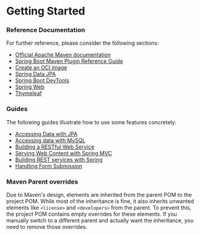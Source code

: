# Getting Started

### Reference Documentation
For further reference, please consider the following sections:

* [Official Apache Maven documentation](https://maven.apache.org/guides/index.html)
* [Spring Boot Maven Plugin Reference Guide](https://docs.spring.io/spring-boot/3.4.1.RELEASE/maven-plugin)
* [Create an OCI image](https://docs.spring.io/spring-boot/3.4.1.RELEASE/maven-plugin/build-image.html)
* [Spring Data JPA](https://docs.spring.io/spring-boot/3.4.1.RELEASE/reference/data/sql.html#data.sql.jpa-and-spring-data)
* [Spring Boot DevTools](https://docs.spring.io/spring-boot/3.4.1.RELEASE/reference/using/devtools.html)
* [Spring Web](https://docs.spring.io/spring-boot/3.4.1.RELEASE/reference/web/servlet.html)
* [Thymeleaf](https://docs.spring.io/spring-boot/3.4.1.RELEASE/reference/web/servlet.html#web.servlet.spring-mvc.template-engines)

### Guides
The following guides illustrate how to use some features concretely:

* [Accessing Data with JPA](https://spring.io/guides/gs/accessing-data-jpa/)
* [Accessing data with MySQL](https://spring.io/guides/gs/accessing-data-mysql/)
* [Building a RESTful Web Service](https://spring.io/guides/gs/rest-service/)
* [Serving Web Content with Spring MVC](https://spring.io/guides/gs/serving-web-content/)
* [Building REST services with Spring](https://spring.io/guides/tutorials/rest/)
* [Handling Form Submission](https://spring.io/guides/gs/handling-form-submission/)

### Maven Parent overrides

Due to Maven's design, elements are inherited from the parent POM to the project POM.
While most of the inheritance is fine, it also inherits unwanted elements like `<license>` and `<developers>` from the parent.
To prevent this, the project POM contains empty overrides for these elements.
If you manually switch to a different parent and actually want the inheritance, you need to remove those overrides.

